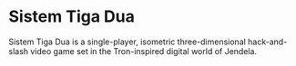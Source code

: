 # Sistem Tiga Dua
Sistem Tiga Dua is a single-player, isometric three-dimensional hack-and-slash video game set in the Tron-inspired digital world of Jendela.

